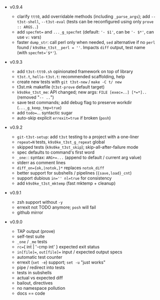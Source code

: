 * v0.9.4
  * clarify `ttt0`, add overridable methods (including `_parse_args`); add `--t3st-shell`, `--t3st-eval` (tests can be reconfigured using only `prove :: ARGS..`)
  * add `specfmt=` and `..._g_specfmt` (default: `'- $1'`, can be `'- $*'`, can use `v:` vars)
  * faster `dump_str`: call perl only when needed, `sed` alternative if no `perl` found / `k9s0ke_t3st__perl = ''`. Impacts `diff` output, test name (with `specfmt='$*'`).

* v0.9.3
  * add `t3st-ttt0.sh` opinionated framework on top of library
  * `t3st.t`, `hello-t3st.t`: recommended scaffolding, help
  * create new tests with `git t3st-new` / `make -C t/ new`
  * t3st.mk makefile (`t3st-prove` default target)
  * `k9s0ke_t3st_me`: API changed; new args: `FILE [exec=..] [*=*]..` (removed "`-- ..`")
  * save test commands; add debug flag to preserve workdir (`..._g_keep_tmp=true`)
  * add `todo=`... syntactic sugar
  * auto-skip explicit `errexit=true` if broken (`posh`)

* v0.9.2
  * `git-t3st-setup`: add `t3st` testing to a project with a one-liner
  * `repeat=N` tests, `k9s0ke_t3st_g_repeat` global
  * skipped tests (`k9s0ke_t3st_skip`); skip-all-after-failure mode
  * spec defaults to command's first word
  * `_one:`: syntax: `ARG+=...` (append to default / current arg value)
  * stderr as comment lines
  * `diff_on={ok,|notok,}*` replaces `notok_diff`
  * better support for subshells / pipelines (`{save,load}_cnt`)
  * support dubious `in='' nl=true` for consistency
  * add `k9s0ke_t3st_mktemp` (fast mktemp + cleanup)

* v0.9.1
  * zsh support without `-y`
  * errexit not TODO anymore; `posh` will fail
  * github mirror

* v0.9.0
  * TAP output (prove)
  * self-test suite
  * `_one` / `_me` tests
  * `rc=`{ int | '-cmp int' } expected exit status
  * `in[file]=`, `out[file]=` input / expected output specs
  * automatic test counter
  * errexit (`set -e`) support; `set -u` "just works"
  * pipe / redirect into tests
  * tests in subshells
  * actual vs expected diff
  * bailout, directives
  * no namespace pollution
  * docs == code
